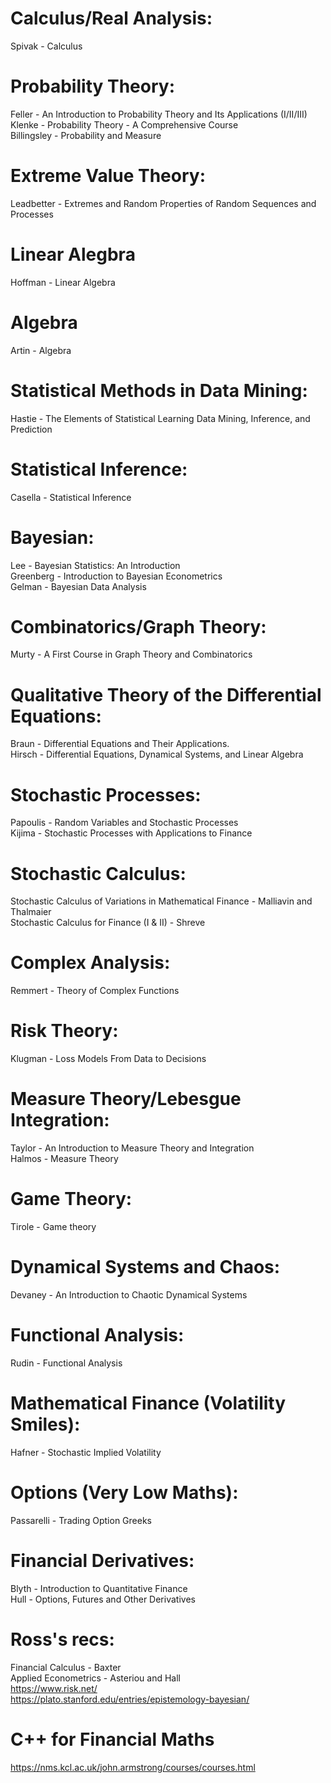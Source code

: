 # Calculus/Real Analysis:
Spivak - Calculus

# Probability Theory:
Feller - An Introduction to Probability Theory and Its Applications (I/II/III) <br>
Klenke - Probability Theory - A Comprehensive Course <br>
Billingsley - Probability and Measure <br>

# Extreme Value Theory:
Leadbetter - Extremes and Random Properties of Random Sequences and Processes

# Linear Alegbra
Hoffman - Linear Algebra

# Algebra
Artin - Algebra

# Statistical Methods in Data Mining:
Hastie - The Elements of Statistical Learning Data Mining, Inference, and Prediction

# Statistical Inference:
Casella - Statistical Inference

# Bayesian:
Lee - Bayesian Statistics: An Introduction<br>
Greenberg - Introduction to Bayesian Econometrics<br>
Gelman - Bayesian Data Analysis<br>

# Combinatorics/Graph Theory:
Murty - A First Course in Graph Theory and Combinatorics

# Qualitative Theory of the Differential Equations:
Braun - Differential Equations and Their Applications.<br>
Hirsch - Differential Equations, Dynamical Systems, and Linear Algebra<br>

# Stochastic Processes:
Papoulis - Random Variables and Stochastic Processes<br>
Kijima - Stochastic Processes with Applications to Finance<br>

# Stochastic Calculus:
Stochastic Calculus of Variations in Mathematical Finance - Malliavin and Thalmaier<br>
Stochastic Calculus for Finance (I & II) - Shreve<br>

# Complex Analysis:
Remmert - Theory of Complex Functions

# Risk Theory:
Klugman - Loss Models From Data to Decisions

# Measure Theory/Lebesgue Integration:
Taylor - An Introduction to Measure Theory and Integration<br>
Halmos - Measure Theory<br>

# Game Theory:
Tirole - Game theory 

# Dynamical Systems and Chaos:
Devaney - An Introduction to Chaotic Dynamical Systems

# Functional Analysis:
Rudin - Functional Analysis

# Mathematical Finance (Volatility Smiles):
Hafner - Stochastic Implied Volatility

# Options (Very Low Maths):
Passarelli - Trading Option Greeks

# Financial Derivatives:
Blyth - Introduction to Quantitative Finance<br>
Hull - Options, Futures and Other Derivatives<br>

# Ross's recs:
Financial Calculus - Baxter<br>
Applied Econometrics - Asteriou and Hall<br>
https://www.risk.net/<br>
https://plato.stanford.edu/entries/epistemology-bayesian/<br>

# C++ for Financial Maths
https://nms.kcl.ac.uk/john.armstrong/courses/courses.html
